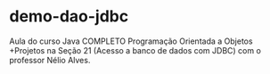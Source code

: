 # demo-dao-jdbc

Aula do curso Java COMPLETO Programação Orientada a Objetos +Projetos na Seção 21 (Acesso a banco de dados com JDBC) com o professor Nélio Alves. 
